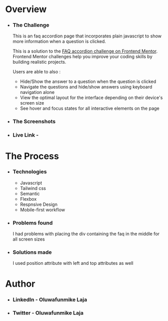 # Overview

- ### The Challenge
  This is an faq accordion page that incorporates plain javascript to show more information when a question is clicked.

  This is a solution to the [FAQ accordion challenge on Frontend Mentor](https://www.frontendmentor.io/challenges/faq-accordion-wyfFdeBwBz). Frontend Mentor challenges help you improve your coding skills by building realistic projects. 

  Users are able to also : 
  - Hide/Show the answer to a question when the question is clicked
  - Navigate the questions and hide/show answers using keyboard navigation alone
  - View the optimal layout for the interface depending on their device's screen size
  - See hover and focus states for all interactive elements on the page

- ### The Screenshots
- ### Live Link - 

# The Process

- ### Technologies
   - Javascript
   - Tailwind css 
   - Semantic
   - Flexbox
   - Respnsive Design
   - Mobile-first workflow


- ### Problems found
   I had problems with placing the div containing the faq in the middle for all screen sizes

- ### Solutions made
  I used position attribute with left and top attributes as well
 
# Author

- ### LinkedIn - Oluwafunmike Laja
- ### Twitter - Oluwafunmike Laja